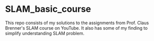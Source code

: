 # SLAM_basic_course
This repo consists of my solutions to the assignments from Prof. Claus Brenner's SLAM course on YouTube. It also has some of my finding to simplify understanding SLAM problem.

